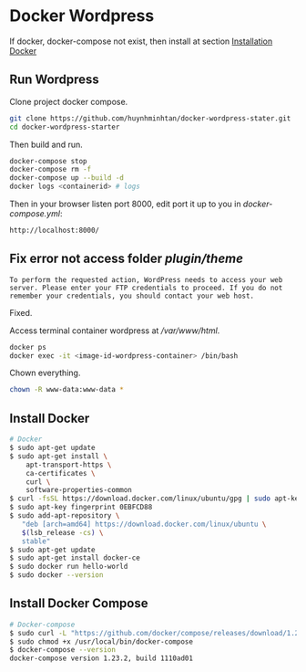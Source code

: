 # Docker Wordpress

If docker, docker-compose not exist, then install at section [Installation Docker](#install-docker)

## Run Wordpress

Clone project docker compose.

```bash
git clone https://github.com/huynhminhtan/docker-wordpress-stater.git
cd docker-wordpress-starter
````

Then build and run.

```bash
docker-compose stop
docker-compose rm -f
docker-compose up --build -d
docker logs <containerid> # logs
```

Then in your browser listen port 8000, edit port it up to you in *docker-compose.yml*:

```bash
http://localhost:8000/
```

## Fix error not access folder *plugin/theme*

`To perform the requested action, WordPress needs to access your web server. Please enter your FTP credentials to proceed. If you do not remember your credentials, you should contact your web host.`

Fixed.

Access terminal container wordpress at */var/www/html*.

```bash
docker ps
docker exec -it <image-id-wordpress-container> /bin/bash
```

Chown everything.

```bash
chown -R www-data:www-data *
```

## Install Docker

```bash
# Docker
$ sudo apt-get update
$ sudo apt-get install \
    apt-transport-https \
    ca-certificates \
    curl \
    software-properties-common
$ curl -fsSL https://download.docker.com/linux/ubuntu/gpg | sudo apt-key add -
$ sudo apt-key fingerprint 0EBFCD88
$ sudo add-apt-repository \
   "deb [arch=amd64] https://download.docker.com/linux/ubuntu \
   $(lsb_release -cs) \
   stable"
$ sudo apt-get update
$ sudo apt-get install docker-ce
$ sudo docker run hello-world
$ sudo docker --version
```

## Install Docker Compose

```bash
# Docker-compose
$ sudo curl -L "https://github.com/docker/compose/releases/download/1.23.2/docker-compose-$(uname -s)-$(uname -m)" -o /usr/local/bin/docker-compose
$ sudo chmod +x /usr/local/bin/docker-compose
$ docker-compose --version
docker-compose version 1.23.2, build 1110ad01
```
